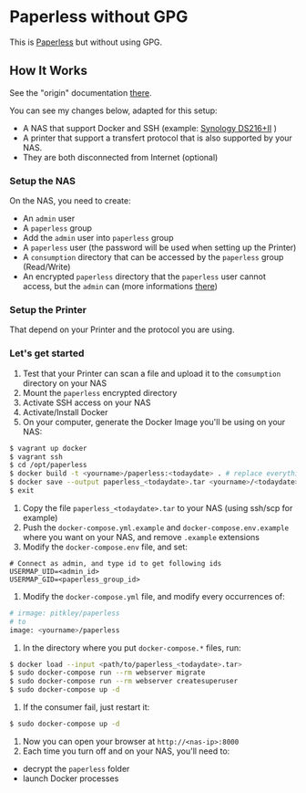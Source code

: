 # Paperless without GPG

This is [Paperless](https://github.com/danielquinn/paperless) but without using GPG.


## How It Works

See the "origin" documentation [there](https://paperless.readthedocs.io/en/latest/).

You can see my changes below, adapted for this setup:
- A NAS that support Docker and SSH (example: [Synology
  DS216+II](https://www.synology.com/en-global/products/DS216+II) )
- A printer that support a transfert protocol that is also supported by your
  NAS.
- They are both disconnected from Internet (optional)


### Setup the NAS

On the NAS, you need to create:
- An `admin` user
- A `paperless` group
- Add the `admin` user into `paperless` group
- A `paperless` user (the password will be used when setting up the Printer)
- A `consumption` directory that can be accessed by the `paperless` group (Read/Write)
- An encrypted `paperless` directory that the `paperless` user cannot access,
  but the `admin` can (more informations
  [there](https://www.synology.com/en-global/knowledgebase/DSM/tutorial/File_Sharing/How_to_encrypt_and_decrypt_shared_folders_on_my_Synology_NAS))


### Setup the Printer

That depend on your Printer and the protocol you are using.


### Let's get started

1. Test that your Printer can scan a file and upload it to the `comsumption`
   directory on your NAS
1. Mount the `paperless` encrypted directory
1. Activate SSH access on your NAS
1. Activate/Install Docker
1. On your computer, generate the Docker Image you'll be using on your NAS:

  ```bash
  $ vagrant up docker
  $ vagrant ssh
  $ cd /opt/paperless
  $ docker build -t <yourname>/paperless:<todaydate> . # replace everything between <>
  $ docker save --output paperless_<todaydate>.tar <yourname>/<todaydate>
  $ exit
  ```

1. Copy the file `paperless_<todaydate>.tar` to your NAS (using ssh/scp for example)
1. Push the `docker-compose.yml.example` and `docker-compose.env.example` where
   you want on your NAS, and remove `.example` extensions
1. Modify the `docker-compose.env` file, and set:

  ```text
  # Connect as admin, and type id to get following ids
  USERMAP_UID=<admin_id>
  USERMAP_GID=<paperless_group_id>
  ```

1. Modify the `docker-compose.yml` file, and modify every occurrences of:

  ```bash
  # irmage: pitkley/paperless
  # to
  image: <yourname>/paperless
  ```

1. In the directory where you put `docker-compose.*` files, run:

  ```bash
  $ docker load --input <path/to/paperless_<todaydate>.tar>
  $ sudo docker-compose run --rm webserver migrate
  $ sudo docker-compose run --rm webserver createsuperuser
  $ sudo docker-compose up -d
  ```

1. If the consumer fail, just restart it:

  ```bash
  $ sudo docker-compose up -d
  ```

1. Now you can open your browser at `http://<nas-ip>:8000`
1. Each time you turn off and on your NAS, you'll need to:
  - decrypt the `paperless` folder
  - launch Docker processes
